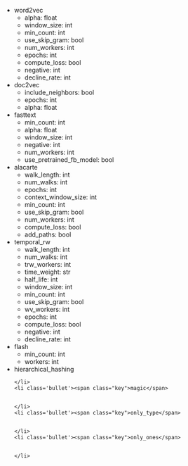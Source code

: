 <div class="annotate">

<ul>
    <li class='bullet'><span class="key">word2vec</span>
    <ul>
        <li class='no-bullet'><span class="key-leaf">alpha</span>: <span class="value">float</span></li>
        <li class='no-bullet'><span class="key-leaf">window_size</span>: <span class="value">int</span></li>
        <li class='no-bullet'><span class="key-leaf">min_count</span>: <span class="value">int</span></li>
        <li class='no-bullet'><span class="key-leaf">use_skip_gram</span>: <span class="value">bool</span></li>
        <li class='no-bullet'><span class="key-leaf">num_workers</span>: <span class="value">int</span></li>
        <li class='no-bullet'><span class="key-leaf">epochs</span>: <span class="value">int</span></li>
        <li class='no-bullet'><span class="key-leaf">compute_loss</span>: <span class="value">bool</span></li>
        <li class='no-bullet'><span class="key-leaf">negative</span>: <span class="value">int</span></li>
        <li class='no-bullet'><span class="key-leaf">decline_rate</span>: <span class="value">int</span></li>
    </ul>
    </li>
    <li class='bullet'><span class="key">doc2vec</span>
    <ul>
        <li class='no-bullet'><span class="key-leaf">include_neighbors</span>: <span class="value">bool</span></li>
        <li class='no-bullet'><span class="key-leaf">epochs</span>: <span class="value">int</span></li>
        <li class='no-bullet'><span class="key-leaf">alpha</span>: <span class="value">float</span></li>
    </ul>
    </li>
    <li class='bullet'><span class="key">fasttext</span>
    <ul>
        <li class='no-bullet'><span class="key-leaf">min_count</span>: <span class="value">int</span></li>
        <li class='no-bullet'><span class="key-leaf">alpha</span>: <span class="value">float</span></li>
        <li class='no-bullet'><span class="key-leaf">window_size</span>: <span class="value">int</span></li>
        <li class='no-bullet'><span class="key-leaf">negative</span>: <span class="value">int</span></li>
        <li class='no-bullet'><span class="key-leaf">num_workers</span>: <span class="value">int</span></li>
        <li class='no-bullet'><span class="key-leaf">use_pretrained_fb_model</span>: <span class="value">bool</span></li>
    </ul>
    </li>
    <li class='bullet'><span class="key">alacarte</span>
    <ul>
        <li class='no-bullet'><span class="key-leaf">walk_length</span>: <span class="value">int</span></li>
        <li class='no-bullet'><span class="key-leaf">num_walks</span>: <span class="value">int</span></li>
        <li class='no-bullet'><span class="key-leaf">epochs</span>: <span class="value">int</span></li>
        <li class='no-bullet'><span class="key-leaf">context_window_size</span>: <span class="value">int</span></li>
        <li class='no-bullet'><span class="key-leaf">min_count</span>: <span class="value">int</span></li>
        <li class='no-bullet'><span class="key-leaf">use_skip_gram</span>: <span class="value">bool</span></li>
        <li class='no-bullet'><span class="key-leaf">num_workers</span>: <span class="value">int</span></li>
        <li class='no-bullet'><span class="key-leaf">compute_loss</span>: <span class="value">bool</span></li>
        <li class='no-bullet'><span class="key-leaf">add_paths</span>: <span class="value">bool</span></li>
    </ul>
    </li>
    <li class='bullet'><span class="key">temporal_rw</span>
    <ul>
        <li class='no-bullet'><span class="key-leaf">walk_length</span>: <span class="value">int</span></li>
        <li class='no-bullet'><span class="key-leaf">num_walks</span>: <span class="value">int</span></li>
        <li class='no-bullet'><span class="key-leaf">trw_workers</span>: <span class="value">int</span></li>
        <li class='no-bullet'><span class="key-leaf">time_weight</span>: <span class="value">str</span></li>
        <li class='no-bullet'><span class="key-leaf">half_life</span>: <span class="value">int</span></li>
        <li class='no-bullet'><span class="key-leaf">window_size</span>: <span class="value">int</span></li>
        <li class='no-bullet'><span class="key-leaf">min_count</span>: <span class="value">int</span></li>
        <li class='no-bullet'><span class="key-leaf">use_skip_gram</span>: <span class="value">bool</span></li>
        <li class='no-bullet'><span class="key-leaf">wv_workers</span>: <span class="value">int</span></li>
        <li class='no-bullet'><span class="key-leaf">epochs</span>: <span class="value">int</span></li>
        <li class='no-bullet'><span class="key-leaf">compute_loss</span>: <span class="value">bool</span></li>
        <li class='no-bullet'><span class="key-leaf">negative</span>: <span class="value">int</span></li>
        <li class='no-bullet'><span class="key-leaf">decline_rate</span>: <span class="value">int</span></li>
    </ul>
    </li>
    <li class='bullet'><span class="key">flash</span>
    <ul>
        <li class='no-bullet'><span class="key-leaf">min_count</span>: <span class="value">int</span></li>
        <li class='no-bullet'><span class="key-leaf">workers</span>: <span class="value">int</span></li>
    </ul>
    </li>
    <li class='bullet'><span class="key">hierarchical_hashing</span>
    
    
    </li>
    <li class='bullet'><span class="key">magic</span>
    
    
    </li>
    <li class='bullet'><span class="key">only_type</span>
    
    
    </li>
    <li class='bullet'><span class="key">only_ones</span>
    
    
    </li>
</ul>

</div>

